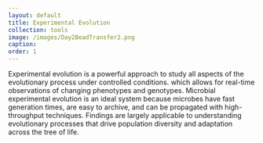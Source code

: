 ```yaml
---
layout: default
title: Experimental Evolution
collection: tools
image: /images/Day2BeadTransfer2.png
caption: 
order: 1
---
```

Experimental evolution is a powerful approach to study all aspects of the evolutionary process under controlled conditions.  which allows for real-time observations of changing phenotypes and genotypes. Microbial experimental evolution is an ideal system because microbes have fast generation times, are easy to archive, and can be propagated with high-throughput techniques. Findings are largely applicable to understanding evolutionary processes that drive population diversity and adaptation across the tree of life. 